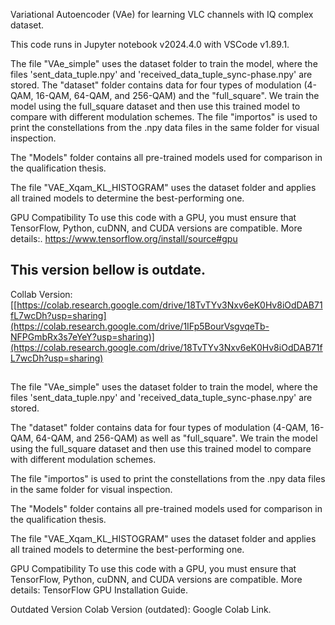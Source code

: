 Variational Autoencoder (VAe) for learning VLC channels with IQ complex dataset.

This code runs in Jupyter notebook v2024.4.0 with VSCode v1.89.1.

The file "VAe_simple" uses the dataset folder to train the model, where the files 'sent_data_tuple.npy' and 'received_data_tuple_sync-phase.npy' are stored.
The "dataset" folder contains data for four types of modulation (4-QAM, 16-QAM, 64-QAM, and 256-QAM) and the "full_square". We train the model using the full_square dataset and then use this trained model to compare with different modulation schemes.
The file "importos" is used to print the constellations from the .npy data files in the same folder for visual inspection.

The "Models" folder contains all pre-trained models used for comparison in the qualification thesis.

The file "VAE_Xqam_KL_HISTOGRAM" uses the dataset folder and applies all trained models to determine the best-performing one.

GPU Compatibility
To use this code with a GPU, you must ensure that TensorFlow, Python, cuDNN, and CUDA versions are compatible. More details:. https://www.tensorflow.org/install/source#gpu

## This version bellow is outdate.
Collab Version: [[https://colab.research.google.com/drive/18TvTYv3Nxv6eK0Hv8iOdDAB71fL7wcDh?usp=sharing](https://colab.research.google.com/drive/1IFp5BourVsgvqeTb-NFPGmbRx3s7eYeY?usp=sharing)](https://colab.research.google.com/drive/18TvTYv3Nxv6eK0Hv8iOdDAB71fL7wcDh?usp=sharing)
##


The file "VAe_simple" uses the dataset folder to train the model, where the files 'sent_data_tuple.npy' and 'received_data_tuple_sync-phase.npy' are stored.

The "dataset" folder contains data for four types of modulation (4-QAM, 16-QAM, 64-QAM, and 256-QAM) as well as "full_square". We train the model using the full_square dataset and then use this trained model to compare with different modulation schemes.

The file "importos" is used to print the constellations from the .npy data files in the same folder for visual inspection.

The "Models" folder contains all pre-trained models used for comparison in the qualification thesis.

The file "VAE_Xqam_KL_HISTOGRAM" uses the dataset folder and applies all trained models to determine the best-performing one.

GPU Compatibility
To use this code with a GPU, you must ensure that TensorFlow, Python, cuDNN, and CUDA versions are compatible. More details: TensorFlow GPU Installation Guide.

Outdated Version
Colab Version (outdated): Google Colab Link.
